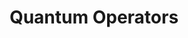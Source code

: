 ---
layout: item
title:  "Quantum Operators"
updated:   2022-07-01 03:12:42 -0700
categories: quantum, operator
pageurl: /quantum-software-engineer.github.io/quantum/measurement/2022/07/02/quantum-measurement.html
# image: /images/kaka.jpg
# brief: A loud, social forest-dwelling parrot with North and South Island subspecies 
# status: Endangered
# nz_status: Endemic
# distribution: Forests and offshore islands throughout the country
---